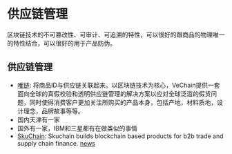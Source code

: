 供应链管理
===
区块链技术的不可篡改性、可审计、可追溯的特性，可以很好的跟商品的物理唯一的特性结合，可以很好的用于产品防伪。

## 供应链管理
* [唯链](http://vechain.com/): 将商品ID与供应链关联起来。以区块链技术为核心，VeChain提供一套面向全球的真假校验和透明供应链管理的解决方案以应对全球泛滥的假货问题，同时使得消费客户更加关注所购买的产品本身，包括产地，材料质地，设计理念，品牌故事等等。
* 国内天津有一家
* 国外有一家，IBM和三星都有在做类似的事情
* [SkuChain](http://www.skuchain.com/): Skuchain builds blockchain based products for b2b trade and supply chain finance. [news](http://www.8btc.com/skuchain-developing-blockchain-solutions)
